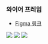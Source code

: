 ### 와이어 프레임

- [Figma 링크](https://www.figma.com/file/l1XPbprkPe3BKyQv0gtYWf/%EB%8B%AC%EB%9C%B8?node-id=26%3A2&t=rjy6VwHiIzOH3ddX-1) 

<img src="./img/wireframe1.png">
<img src="./img/wireframe2.png">
<img src="./img/wireframe3.png">